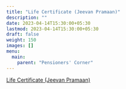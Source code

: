 ```yaml
---
title: "Life Certificate (Jeevan Pramaan)"
description: ""
date: 2023-04-14T15:30:00+05:30
lastmod: 2023-04-14T15:30:00+05:30
draft: false
weight: 150
images: []
menu:
  main:
    parent: "Pensioners' Corner"
---
```


[Life Certificate (Jeevan Pramaan)](/files/pension/jeevan-pramaan.pdf)
